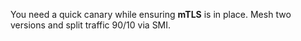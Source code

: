 You need a quick canary while ensuring **mTLS** is in place. Mesh two versions and split traffic 90/10 via SMI.
